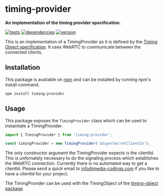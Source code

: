 # timing-provider

**An implementation of the timing provider specification.**

[![tests](https://img.shields.io/travis/chrisguttandin/timing-provider/master.svg?style=flat-square)](https://travis-ci.org/chrisguttandin/timing-provider)
[![dependencies](https://img.shields.io/david/chrisguttandin/timing-provider.svg?style=flat-square)](https://www.npmjs.com/package/timing-provider)
[![version](https://img.shields.io/npm/v/timing-provider.svg?style=flat-square)](https://www.npmjs.com/package/timing-provider)

This is an implementation of a TimingProvider as it is defined by the
[Timing Object specification](http://webtiming.github.io/timingobject/). It uses
WebRTC to communicate between the connected clients.

## Installation

This package is available on
[npm](https://www.npmjs.org/package/timing-provider) and can be installed by
running npm's install command.

```shell
npm install timing-provider
```

## Usage

This package exposes the `TimingProvider` class which can be used to instantiate
a TimingProvider.

```js
import { TimingProvider } from 'timing-provider';

const timingProvider = new TimingProvider('aSuperSecretClientId');
```

The only constructor argument the TimingProvider expects is the clientId. This
is unfornately necessary to do the signaling process which establishes the
WebRTC connection. Currently there is no automated way to get a clientId. Please
send a quick email to [info@media-codings.com](mailto:info@media-codings.com) if
you like to have a clientId for your project.

The TimingProvider can be used with the TimingObject of the
[timing-object package](https://github.com/chrisguttandin/timing-object).
